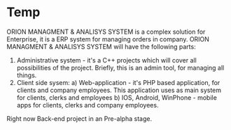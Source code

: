 # Temp
ORION MANAGMENT & ANALISYS SYSTEM is a complex solution for Enterprise, it is a ERP system for managing orders in company.
ORION MANAGMENT & ANALISYS SYSTEM will have the following parts:
1) Administrative system - it's a C++ projects which will cover all possibilities of the project. Briefly, this is an admin tool, for managing all things.
2) Client side sysem:
  a) Web-application - it's PHP based application, for clients and company employees. This application uses as main system for
  clients, clerks and employees
  b) IOS, Android, WinPhone - mobile apps for clients, clerks and company employees. 

Right now Back-end project in an Pre-alpha stage.
